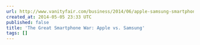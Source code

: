```yaml
---
url: http://www.vanityfair.com/business/2014/06/apple-samsung-smartphone-patent-war.print
created_at: 2014-05-05 23:33 UTC
published: false
title: 'The Great Smartphone War: Apple vs. Samsung'
tags: []
---
```



